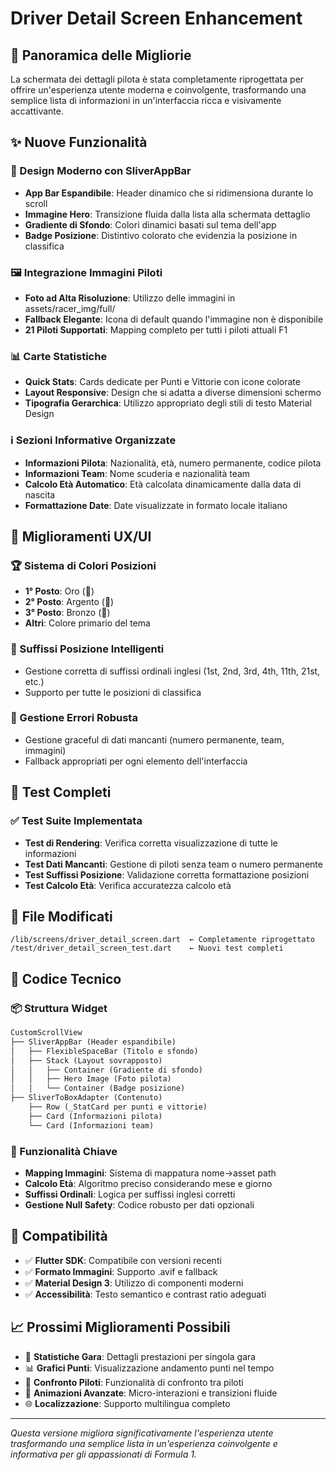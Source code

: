 # Driver Detail Screen Enhancement

## 🏁 Panoramica delle Migliorie

La schermata dei dettagli pilota è stata completamente riprogettata per offrire un'esperienza utente moderna e coinvolgente, trasformando una semplice lista di informazioni in un'interfaccia ricca e visivamente accattivante.

## ✨ Nuove Funzionalità

### 📱 Design Moderno con SliverAppBar
- **App Bar Espandibile**: Header dinamico che si ridimensiona durante lo scroll
- **Immagine Hero**: Transizione fluida dalla lista alla schermata dettaglio
- **Gradiente di Sfondo**: Colori dinamici basati sul tema dell'app
- **Badge Posizione**: Distintivo colorato che evidenzia la posizione in classifica

### 🖼️ Integrazione Immagini Piloti
- **Foto ad Alta Risoluzione**: Utilizzo delle immagini in assets/racer_img/full/
- **Fallback Elegante**: Icona di default quando l'immagine non è disponibile
- **21 Piloti Supportati**: Mapping completo per tutti i piloti attuali F1

### 📊 Carte Statistiche
- **Quick Stats**: Cards dedicate per Punti e Vittorie con icone colorate
- **Layout Responsive**: Design che si adatta a diverse dimensioni schermo
- **Tipografia Gerarchica**: Utilizzo appropriato degli stili di testo Material Design

### ℹ️ Sezioni Informative Organizzate
- **Informazioni Pilota**: Nazionalità, età, numero permanente, codice pilota
- **Informazioni Team**: Nome scuderia e nazionalità team
- **Calcolo Età Automatico**: Età calcolata dinamicamente dalla data di nascita
- **Formattazione Date**: Date visualizzate in formato locale italiano

## 🎨 Miglioramenti UX/UI

### 🏆 Sistema di Colori Posizioni
- **1° Posto**: Oro (🥇)
- **2° Posto**: Argento (🥈) 
- **3° Posto**: Bronzo (🥉)
- **Altri**: Colore primario del tema

### 📝 Suffissi Posizione Intelligenti
- Gestione corretta di suffissi ordinali inglesi (1st, 2nd, 3rd, 4th, 11th, 21st, etc.)
- Supporto per tutte le posizioni di classifica

### 🔧 Gestione Errori Robusta
- Gestione graceful di dati mancanti (numero permanente, team, immagini)
- Fallback appropriati per ogni elemento dell'interfaccia

## 🧪 Test Completi

### ✅ Test Suite Implementata
- **Test di Rendering**: Verifica corretta visualizzazione di tutte le informazioni
- **Test Dati Mancanti**: Gestione di piloti senza team o numero permanente
- **Test Suffissi Posizione**: Validazione corretta formattazione posizioni
- **Test Calcolo Età**: Verifica accuratezza calcolo età

## 📁 File Modificati

```
/lib/screens/driver_detail_screen.dart  ← Completamente riprogettato
/test/driver_detail_screen_test.dart    ← Nuovi test completi
```

## 🚀 Codice Tecnico

### 📦 Struttura Widget
```dart
CustomScrollView
├── SliverAppBar (Header espandibile)
│   ├── FlexibleSpaceBar (Titolo e sfondo)
│   ├── Stack (Layout sovrapposto)
│   │   ├── Container (Gradiente di sfondo)
│   │   ├── Hero Image (Foto pilota)
│   │   └── Container (Badge posizione)
├── SliverToBoxAdapter (Contenuto)
    ├── Row (_StatCard per punti e vittorie)
    ├── Card (Informazioni pilota)
    └── Card (Informazioni team)
```

### 🎯 Funzionalità Chiave
- **Mapping Immagini**: Sistema di mappatura nome→asset path
- **Calcolo Età**: Algoritmo preciso considerando mese e giorno
- **Suffissi Ordinali**: Logica per suffissi inglesi corretti
- **Gestione Null Safety**: Codice robusto per dati opzionali

## 🔄 Compatibilità

- ✅ **Flutter SDK**: Compatibile con versioni recenti
- ✅ **Formato Immagini**: Supporto .avif e fallback
- ✅ **Material Design 3**: Utilizzo di componenti moderni
- ✅ **Accessibilità**: Testo semantico e contrast ratio adeguati

## 📈 Prossimi Miglioramenti Possibili

- 🏁 **Statistiche Gara**: Dettagli prestazioni per singola gara
- 📊 **Grafici Punti**: Visualizzazione andamento punti nel tempo
- 🏅 **Confronto Piloti**: Funzionalità di confronto tra piloti
- 🔄 **Animazioni Avanzate**: Micro-interazioni e transizioni fluide
- 🌐 **Localizzazione**: Supporto multilingua completo

---

*Questa versione migliora significativamente l'esperienza utente trasformando una semplice lista in un'esperienza coinvolgente e informativa per gli appassionati di Formula 1.*
